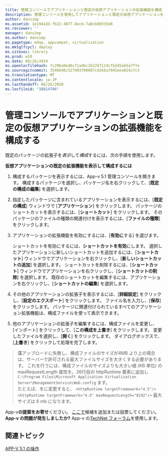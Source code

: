 ```yaml
---
title: 管理コンソールでアプリケーションと既定の仮想アプリケーションの拡張機能を構成する
description: 管理コンソールを使用してアプリケーションと既定の仮想アプリケーション拡張機能を表示して構成する方法
author: dansimp
ms.assetid: 1e1941d3-fb22-4077-8ec6-7a0cb80335d8
ms.reviewer: ''
manager: dansimp
ms.author: dansimp
ms.pagetype: mdop, appcompat, virtualization
ms.mktglfcycl: deploy
ms.sitesec: library
ms.prod: w10
ms.date: 09/26/2019
ms.openlocfilehash: 7c29ba0e40cf1adbc2b2297124cfb245a65a7ffe
ms.sourcegitcommit: 354664bc527d93f80687cd2eba70d1eea024c7c3
ms.translationtype: MT
ms.contentlocale: ja-JP
ms.lasthandoff: 06/26/2020
ms.locfileid: "10814706"
---
```

#   管理コンソールでアプリケーションと既定の仮想アプリケーションの拡張機能を構成する

既定のパッケージの拡張子を*表示*して*構成*するには、次の手順を使用します。

**仮想アプリケーションの既定の拡張機能を表示して構成するには**

1.  構成するパッケージを表示するには、App-v 5.1 管理コンソールを開きます。 構成するパッケージを選択し、パッケージ名を右クリックして、[**既定の構成の編集**] を選択します。

2.  指定したパッケージに含まれているアプリケーションを表示するには、[**既定の構成**] ウィンドウで [**アプリケーション**] をクリックします。 パッケージのショートカットを表示するには、[**ショートカット**] をクリックします。 そのパッケージのファイルの種類の関連付けを表示するには、[**ファイルの種類**] をクリックします。

3.  アプリケーションの拡張機能を有効にするには、[**有効に**する] を選びます。

    ショートカットを有効にするには、**ショートカットを有効**にします。 選択したアプリケーションに新しいショートカットを追加するには、[**ショートカット**] ウィンドウでアプリケーションを右クリックし、[**新しいショートカットの追加**] を選択します。 ショートカットを削除するには、[**ショートカット**] ウィンドウでアプリケーションを右クリックし、[**ショートカットの削除**] を選択します。 既存のショートカットを編集するには、アプリケーションを右クリックし、[**ショートカットの編集**] を選択します。

4.  その他のアプリケーションの拡張子を表示するには、[**詳細設定**] をクリックし、[**設定のエクスポート**] をクリックします。 ファイル名を入力し、[**保存**] をクリックします。 パッケージに関連付けられているすべてのアプリケーション拡張機能は、構成ファイルを使って表示できます。

5.  他のアプリケーションの拡張子を編集するには、構成ファイルを変更し、[インポート] をクリックして、[**この構成を上書き**] をクリックします。 変更したファイルを選択し、[**開く**] をクリックします。 ダイアログボックスで、[**上書き**] をクリックして処理を完了します。

>**注**アップロードに失敗し、構成ファイルのサイズが4MB より上の場合は、サーバーで許可される最大ファイルサイズを大きくする必要があります。 これを行うには、構成ファイルのサイズよりも大きい値 (KB 単位) の maxRequestLength 属性を、26行目の httpRuntime 要素に追加し `C:\Program Files\Microsoft Application Virtualization Server\ManagementService\Web.config` ます。  
たとえば、をに変更すると、 `<httpRuntime targetFramework="4.5"/>` `<httpRuntime targetFramework="4.5" maxRequestLength="8192"/>` 最大サイズは 8 mb になります。


App-v**の提案をお寄せ**ください。 [ここで](http://appv.uservoice.com/forums/280448-microsoft-application-virtualization)候補を追加または投票してください。 **App-v の問題が発生しましたか?** App-v の[TechNet フォーラム](https://social.technet.microsoft.com/Forums/home?forum=mdopappv)を使用します。

## 関連トピック


[APP-V 5.1 の操作](operations-for-app-v-51.md)

 

 





